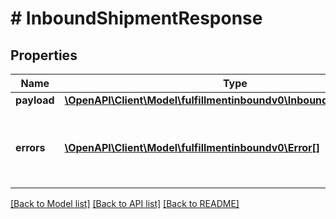 # # InboundShipmentResponse

## Properties

Name | Type | Description | Notes
------------ | ------------- | ------------- | -------------
**payload** | [**\OpenAPI\Client\Model\fulfillmentinboundv0\InboundShipmentResult**](InboundShipmentResult.md) |  | [optional]
**errors** | [**\OpenAPI\Client\Model\fulfillmentinboundv0\Error[]**](Error.md) | A list of error responses returned when a request is unsuccessful. | [optional]

[[Back to Model list]](../../README.md#models) [[Back to API list]](../../README.md#endpoints) [[Back to README]](../../README.md)
